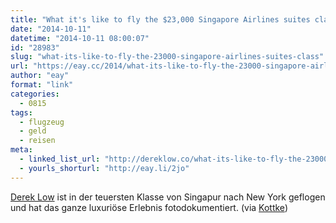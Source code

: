 ```yaml
---
title: "What it's like to fly the $23,000 Singapore Airlines suites class"
date: "2014-10-11"
datetime: "2014-10-11 08:00:07"
id: "28983"
slug: "what-its-like-to-fly-the-23000-singapore-airlines-suites-class"
url: "https://eay.cc/2014/what-its-like-to-fly-the-23000-singapore-airlines-suites-class/"
author: "eay"
format: "link"
categories:
  - 0815
tags:
  - flugzeug
  - geld
  - reisen
meta:
  - linked_list_url: "http://dereklow.co/what-its-like-to-fly-the-23000-singapore-airlines-suites-class/"
  - yourls_shorturl: "http://eay.li/2jo"
---
```


[Derek Low](http://dereklow.co/) ist in der teuersten Klasse von Singapur nach New York geflogen und hat das ganze luxuriöse Erlebnis fotodokumentiert. (via [Kottke](http://kottke.org/14/10/what-its-like-to-fly-the-18000-singapore-airlines-suites-class))
